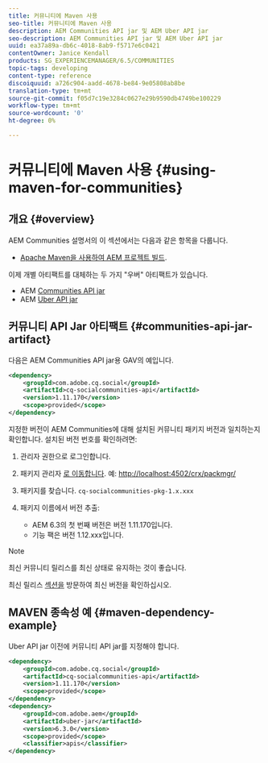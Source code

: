 ```yaml
---
title: 커뮤니티에 Maven 사용
seo-title: 커뮤니티에 Maven 사용
description: AEM Communities API jar 및 AEM Uber API jar
seo-description: AEM Communities API jar 및 AEM Uber API jar
uuid: ea37a89a-db6c-4018-8ab9-f5717e6c0421
contentOwner: Janice Kendall
products: SG_EXPERIENCEMANAGER/6.5/COMMUNITIES
topic-tags: developing
content-type: reference
discoiquuid: a726c904-aadd-4678-be84-9e05808ab8be
translation-type: tm+mt
source-git-commit: f05d7c19e3284c0627e29b9590db4749be100229
workflow-type: tm+mt
source-wordcount: '0'
ht-degree: 0%

---
```



# 커뮤니티에 Maven 사용 {#using-maven-for-communities}

## 개요 {#overview}

AEM Communities 설명서의 이 섹션에서는 다음과 같은 항목을 다룹니다.

* [Apache Maven을 사용하여 AEM 프로젝트 빌드](../../help/sites-developing/ht-projects-maven.md).

이제 개별 아티팩트를 대체하는 두 가지 &quot;우버&quot; 아티팩트가 있습니다.

* AEM [Communities API jar](#communities-api-jar-artifact)
* AEM [Uber API jar](../../help/sites-developing/ht-projects-maven.md#what-is-the-uberjar)

## 커뮤니티 API Jar 아티팩트 {#communities-api-jar-artifact}

다음은 AEM Communities API jar용 GAV의 예입니다.

```xml
<dependency>
    <groupId>com.adobe.cq.social</groupId>
    <artifactId>cq-socialcommunities-api</artifactId>
    <version>1.11.170</version>
    <scope>provided</scope>
</dependency>
```

지정한 버전이 AEM Communities에 대해 설치된 커뮤니티 패키지 버전과 일치하는지 확인합니다. 설치된 버전 번호를 확인하려면:

1. 관리자 권한으로 로그인합니다.
1. 패키지 관리자 [로 이동합니다](../../help/sites-administering/package-manager.md). 예: [http://localhost:4502/crx/packmgr/](http://localhost:4502/crx/packmgr/)

1. 패키지를 찾습니다. `cq-socialcommunities-pkg-1.x.xxx`
1. 패키지 이름에서 버전 추출:
   * AEM 6.3의 첫 번째 버전은 버전 1.11.170입니다.
   * 기능 팩은 버전 1.12.xxx입니다.

>[!NOTE]
>
>최신 커뮤니티 릴리스를 최신 상태로 유지하는 것이 좋습니다.
>
>최신 릴리스 [섹션을](deploy-communities.md#latest-releases) 방문하여 최신 버전을 확인하십시오.


## MAVEN 종속성 예 {#maven-dependency-example}

Uber API jar 이전에 커뮤니티 API jar를 지정해야 합니다.

```xml
<dependency>
    <groupId>com.adobe.cq.social</groupId>
    <artifactId>cq-socialcommunities-api</artifactId>
    <version>1.11.170</version>
    <scope>provided</scope>
</dependency>
<dependency>
    <groupId>com.adobe.aem</groupId>
    <artifactId>uber-jar</artifactId>
    <version>6.3.0</version>
    <scope>provided</scope>
    <classifier>apis</classifier>
</dependency>
```
